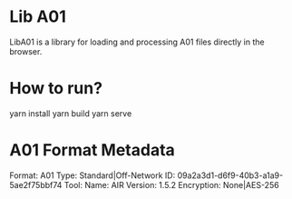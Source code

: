 # Lib A01
LibA01 is a library for loading and processing A01 files directly in the browser.

# How to run? 
yarn install
yarn build 
yarn serve
# A01 Format Metadata 
Format: A01
Type: Standard|Off-Network
ID: 09a2a3d1-d6f9-40b3-a1a9-5ae2f75bbf74
Tool: 
  Name: AIR
  Version: 1.5.2
  Encryption: None|AES-256
